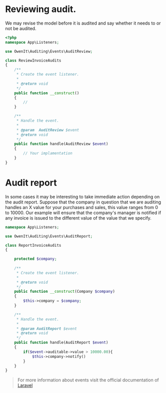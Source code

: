 # Reviewing audit.

We may revise the model before it is audited and say whether it needs to or not be audited.


```php
<?php
namespace App\Listeners;

use OwenIt\Auditing\Events\AuditReview;

class ReviewInvoiceAudits
{
    /**
     * Create the event listener.
     *
     * @return void
     */
    public function __construct()
    {
        //
    }

    /**
     * Handle the event.
     *
     * @param  AuditReview $event
     * @return void
     */
    public function handle(AuditReview $event)
    {
        // Your implamentation 
    }
}
```

# Audit report

In some cases it may be interesting to take immediate action depending on the audit report. Suppose that the company in question that we are auditing handles an X value for your purchases and sales, this value ranges from 0 to 10000. Our example will ensure that the company's manager is notified if any invoice is issued to the different value of the value that we specify.

```php
namespace App\Listeners;

use OwenIt\Auditing\Events\AuditReport;

class ReportInvoiceAudits
{

    protected $company;
    
    /**
     * Create the event listener.
     *
     * @return void
     */
    public function __construct(Company $company)
    {
        $this->company = $company;
    }

    /**
     * Handle the event.
     *
     * @param AuditReport $event
     * @return void
     */
    public function handle(AuditReport $event)
    {
        if($event->auditable->value > 10000.00){
            $this->company->notify()
        }
    }
}
```


> For more information about events visit the official documentation of [Laravel](https://laravel.com/docs/master/events)
